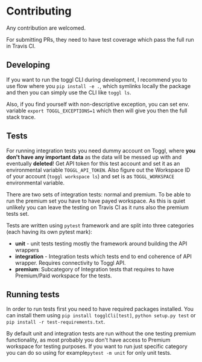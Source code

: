 # Contributing

Any contribution are welcomed.

For submitting PRs, they need to have test coverage which pass the full run in Travis CI. 

## Developing

If you want to run the toggl CLI during development, I recommend you to use flow where you `pip install -e .`, which
symlinks locally the package and then you can simply use the CLI like `toggl ls`.

Also, if you find yourself with non-descriptive exception, you can set env. variable `export TOGGL_EXCEPTIONS=1` which
then will give you then the full stack trace. 

## Tests

For running integration tests you need dummy account on Toggl, where **you don't have any important data** as the data 
will be messed up with and eventually **deleted**! Get API token for this test account and set it as an environmental variable
`TOGGL_API_TOKEN`. Also figure out the Workspace ID of your account (`toggl workspace ls`) and set is as `TOGGL_WORKSPACE` 
environmental variable.

There are two sets of integration tests: normal and premium. To be able to run the premium set you have to have payed
workspace. As this is quiet unlikely you can leave the testing on Travis CI as it runs also the premium tests set.

Tests are written using `pytest` framework and are split into three categories (each having its own pytest mark):
 *  **unit** - unit tests testing mostly the framework around building the API wrappers
 *  **integration** - Integration tests which tests end to end coherence of API wrapper. Requires connectivity to Toggl API.
 *  **premium**: Subcategory of Integration tests that requires to have Premium/Paid workspace for the tests.

## Running tests

In order to run tests first you need to have required packages installed. You can install them using `pip install togglCli[test]`,
`python setup.py test` or `pip install -r test-requirements.txt`.

By default unit and integration tests are run without the one testing premium functionality, as most probably you don't have access to Premium workspace for testing purposes.
If you want to run just specific category you can do so using for example`pytest -m unit` for only unit tests.

